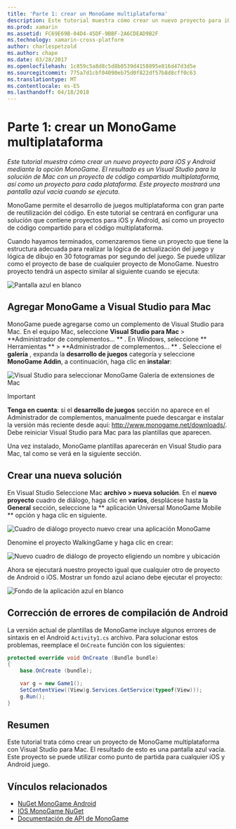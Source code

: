 ```yaml
---
title: 'Parte 1: crear un MonoGame multiplataforma'
description: Este tutorial muestra cómo crear un nuevo proyecto para iOS y Android mediante la opción MonoGame. El resultado es un Visual Studio para la solución de Mac con un proyecto de código compartido multiplataforma, así como un proyecto para cada plataforma. Este proyecto mostrará una pantalla azul vacía cuando se ejecuta.
ms.prod: xamarin
ms.assetid: FC69E69B-04D4-45DF-9BBF-2A6CDEAD9B2F
ms.technology: xamarin-cross-platform
author: charlespetzold
ms.author: chape
ms.date: 03/28/2017
ms.openlocfilehash: 1c859c5a8d8c5d8b0539d4158895e816d47d3d5e
ms.sourcegitcommit: 775a7d1cbf04090eb75d0f822df57b8d8cff0c63
ms.translationtype: MT
ms.contentlocale: es-ES
ms.lasthandoff: 04/18/2018
---
```

# <a name="part-1--creating-a-cross-platform-monogame"></a>Parte 1: crear un MonoGame multiplataforma

_Este tutorial muestra cómo crear un nuevo proyecto para iOS y Android mediante la opción MonoGame. El resultado es un Visual Studio para la solución de Mac con un proyecto de código compartido multiplataforma, así como un proyecto para cada plataforma. Este proyecto mostrará una pantalla azul vacía cuando se ejecuta._

MonoGame permite el desarrollo de juegos multiplataforma con gran parte de reutilización del código. En este tutorial se centrará en configurar una solución que contiene proyectos para iOS y Android, así como un proyecto de código compartido para el código multiplataforma.

Cuando hayamos terminados, comenzaremos tiene un proyecto que tiene la estructura adecuada para realizar la lógica de actualización del juego y lógica de dibujo en 30 fotogramas por segundo del juego. Se puede utilizar como el proyecto de base de cualquier proyecto de MonoGame. Nuestro proyecto tendrá un aspecto similar al siguiente cuando se ejecuta:

![Pantalla azul en blanco](part1-images/image1.png)

## <a name="adding-monogame-to-visual-studio-for-mac"></a>Agregar MonoGame a Visual Studio para Mac

MonoGame puede agregarse como un complemento de Visual Studio para Mac. En el equipo Mac, seleccione **Visual Studio para Mac** > **Administrador de complementos... ** . En Windows, seleccione ** Herramientas ** > **Administrador de complementos... ** . Seleccione el **galería** , expanda la **desarrollo de juegos** categoría y seleccione **MonoGame Addin**, a continuación, haga clic en **instalar**:

![Visual Studio para seleccionar MonoGame Galería de extensiones de Mac](part1-images/image2.png)

> [!IMPORTANT]
> **Tenga en cuenta**: si el **desarrollo de juegos** sección no aparece en el Administrador de complementos, manualmente puede descargar e instalar la versión más reciente desde aquí: http://www.monogame.net/downloads/. Debe reiniciar Visual Studio para Mac para las plantillas que aparecen.

Una vez instalado, MonoGame plantillas aparecerán en Visual Studio para Mac, tal como se verá en la siguiente sección.

## <a name="creating-a-new-solution"></a>Crear una nueva solución

En Visual Studio Seleccione Mac **archivo > nueva solución**. En el **nuevo proyecto** cuadro de diálogo, haga clic en **varios**, desplácese hasta la **General** sección, seleccione la ** aplicación Universal MonoGame Mobile ** opción y haga clic en siguiente.

![Cuadro de diálogo proyecto nuevo crear una aplicación MonoGame](part1-images/image3.png)

Denomine el proyecto WalkingGame y haga clic en crear:

![Nuevo cuadro de diálogo de proyecto eligiendo un nombre y ubicación](part1-images/image4.png)

Ahora se ejecutará nuestro proyecto igual que cualquier otro de proyecto de Android o iOS. Mostrar un fondo azul aciano debe ejecutar el proyecto:

![Fondo de la aplicación azul en blanco](part1-images/image5.png)

## <a name="fixing-android-compile-errors"></a>Corrección de errores de compilación de Android

La versión actual de plantillas de MonoGame incluye algunos errores de sintaxis en el Android `Activity1.cs` archivo. Para solucionar estos problemas, reemplace el `OnCreate` función con los siguientes:

```csharp
protected override void OnCreate (Bundle bundle)
{
    base.OnCreate (bundle);

    var g = new Game1();
    SetContentView((View)g.Services.GetService(typeof(View)));
    g.Run();
}
```

## <a name="summary"></a>Resumen

Este tutorial trata cómo crear un proyecto de MonoGame multiplataforma con Visual Studio para Mac. El resultado de esto es una pantalla azul vacía. Este proyecto se puede utilizar como punto de partida para cualquier iOS y Android juego.

## <a name="related-links"></a>Vínculos relacionados

- [NuGet MonoGame Android](https://www.nuget.org/packages/MonoGame.Framework.Android/)
- [IOS MonoGame NuGet](https://www.nuget.org/packages/MonoGame.Framework.iOS/)
- [Documentación de API de MonoGame](http://www.monogame.net/documentation/?page=main)
